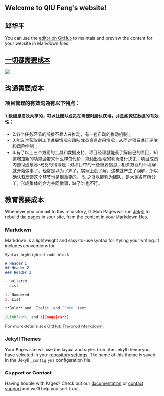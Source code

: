 ## Welcome to QIU Feng's website!

## 邱华平
You can use the [editor on GitHub](https://github.com/fengyeluojinmengweiting/fengyeluojinmengweiting.github.io/edit/master/index.md) to maintain and preview the content for your website in Markdown files.
##  [一切都需要成本](http://www.jianshu.com/p/0dbb4a8f66e9)
![](http://img.ivsky.com/img/tupian/pre/201106/29/chouxiang_goutong-064.jpg)

## 沟通需要成本
### 项目管理的有效沟通有以下特点：
#### 1.数据是高效共享的，可以让团队成员在需要时最快获得，并且能保证数据的有效性；
- 2.各个任务环节的衔接不靠人来推动，有一套自动的推动机制；
- 3.能及时获取到工作进展情况和团队成员资源占用情况，从而对项目进行评估和风险控制；
- 4.有了以上三个方面的工具和数据支持，项目经理就能最了解自己的项目，知道增加新的功能会带来什么样的代价，能给出合理的判断进行决策；项目成员内部沟通最容-易犯的错误是：对项目中的一些重要信息，相关方互相不理解就开始做事了。经常是以为了解了，实际上没了解，这样就产生了误解，所以确认和反馈这个环节也是很重要的。 5. 之所以能称为团队，是大家各有所分工，形成集体的合力共同做事，缺了谁也不行。

## 教育需要成本


Whenever you commit to this repository, GitHub Pages will run [Jekyll](https://jekyllrb.com/) to rebuild the pages in your site, from the content in your Markdown files.

### Markdown

Markdown is a lightweight and easy-to-use syntax for styling your writing. It includes conventions for

```markdown
Syntax highlighted code block

# Header 1
## Header 2
### Header 3

- Bulleted
- List

1. Numbered
2. List

**Bold** and _Italic_ and `Code` text

[Link](url) and ![Image](src)
```

For more details see [GitHub Flavored Markdown](https://guides.github.com/features/mastering-markdown/).

### Jekyll Themes

Your Pages site will use the layout and styles from the Jekyll theme you have selected in your [repository settings](https://github.com/fengyeluojinmengweiting/fengyeluojinmengweiting.github.io/settings). The name of this theme is saved in the Jekyll `_config.yml` configuration file.

### Support or Contact

Having trouble with Pages? Check out our [documentation](https://help.github.com/categories/github-pages-basics/) or [contact support](https://github.com/contact) and we’ll help you sort it out.
